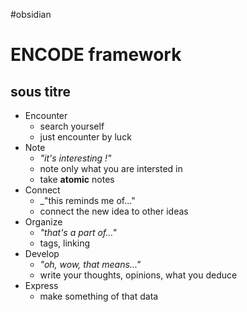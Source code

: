#obsidian
# ENCODE framework
## sous titre





- Encounter
    - search yourself
    - just encounter by luck
- Note 
    - _"it's interesting !"_
    - note only what you are intersted in
    - take **atomic** notes
- Connect 
    - _"this reminds me of..."
    - connect the new idea to other ideas 
- Organize 
    - _"that's a part of..."_
    - tags, linking
- Develop
    - _"oh, wow, that means..."_
    - write your thoughts, opinions, what you deduce
- Express 
    - make something of that data
